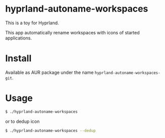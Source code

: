 # hyprland-autoname-workspaces

This is a toy for Hyprland.

This app automatically rename workspaces with icons of started applications.

# Install

Available as AUR package under the name `hyprland-autoname-workspaces-git`.

# Usage

```bash
$ ./hyprland-autoname-workspaces
```

or to dedup icon

```bash
$ ./hyprland-autoname-workspaces --dedup
```
